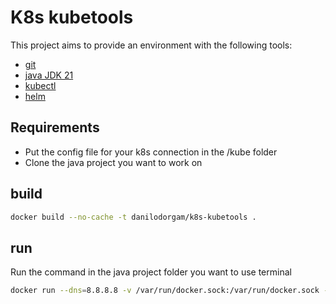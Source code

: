 # K8s kubetools

This project aims to provide an environment with the following tools:

- [git](https://git-scm.com/book/en/v2/Getting-Started-Installing-Git)
- [java JDK 21](https://docs.aws.amazon.com/corretto/latest/corretto-21-ug/downloads-list.html)
- [kubectl](https://kubernetes.io/docs/tasks/tools/)
- [helm](https://helm.sh/docs/topics/charts/)

## Requirements

- Put the config file for your k8s connection in the /kube folder
- Clone the java project you want to work on

## build

```bash
docker build --no-cache -t danilodorgam/k8s-kubetools .
```

## run

Run the command in the java project folder you want to use terminal

```bash
docker run --dns=8.8.8.8 -v /var/run/docker.sock:/var/run/docker.sock -v ./kube:/app/.kube -v $(pwd):/app -w /app -it danilodorgam/k8s-kubetools
```
